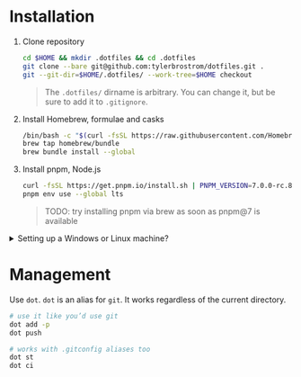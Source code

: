 # Installation

1. Clone repository

    ```sh
    cd $HOME && mkdir .dotfiles && cd .dotfiles
    git clone --bare git@github.com:tylerbrostrom/dotfiles.git .
    git --git-dir=$HOME/.dotfiles/ --work-tree=$HOME checkout
    ```

    >The `.dotfiles/` dirname is arbitrary. You can change it, but be sure to add it to `.gitignore`.

2. Install Homebrew, formulae and casks

    ```sh
    /bin/bash -c "$(curl -fsSL https://raw.githubusercontent.com/Homebrew/install/HEAD/install.sh)"
    brew tap homebrew/bundle
    brew bundle install --global
    ```

3. Install pnpm, Node.js

    ```sh
    curl -fsSL https://get.pnpm.io/install.sh | PNPM_VERSION=7.0.0-rc.8 sh -
    pnpm env use --global lts
    ```

    >TODO: try installing pnpm via brew as soon as pnpm@7 is available

<details>
<summary>Setting up a Windows or Linux machine?</summary>
<p>
    
> You're first going to need to install `zsh` and make it your default shell:
>
> ```sh
> sudo apt install zsh
> chsh -s $(which zsh)
> ```
>
> Close this shell, and open a new one.
>
> Enter 'q' to skip the initial setup prompt (the next step will place a `.zshrc` config file in your home directory).
</details>
</p>


# Management

Use `dot`. `dot` is an alias for `git`. It works regardless of the current directory.

```sh
# use it like you’d use git
dot add -p
dot push

# works with .gitconfig aliases too
dot st
dot ci
```
